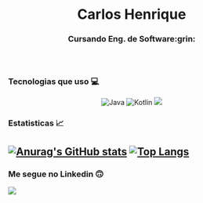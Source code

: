 <p align="center">
  <h1 align="center">Carlos Henrique</h1>
  <h3 align="center">Cursando Eng. de Software:grin:<h3>
  <br/>
</p>
  
 ### Tecnologias que uso :computer:
 
<p align="center">
  <img alt="Java" src="https://img.shields.io/badge/java-%23ED8B00.svg?style=for-the-badge&logo=java&logoColor=white"/>
  <img alt="Kotlin" src="https://img.shields.io/badge/kotlin-%230095D5.svg?style=for-the-badge&logo=kotlin&logoColor=white"/>
  <img src="https://img.shields.io/badge/Node.js-43853D?style=for-the-badge&logo=node.js&logoColor=white">
</p>

### Estatisticas :chart_with_upwards_trend:
[![Anurag's GitHub stats](https://github-readme-stats.vercel.app/api?username=dev-rodrigues)](https://github.com/anuraghazra/github-readme-stats)
[![Top Langs](https://github-readme-stats.vercel.app/api/top-langs/?username=dev-rodrigues&layout=compact)](https://github.com/anuraghazra/github-readme-stats)
---

### Me segue no Linkedin :upside_down_face:
<a href="https://www.linkedin.com/in/carlos-henrique-dos-santos-rodrigues-33b28b149/">
  <img src="https://img.shields.io/badge/LinkedIn-0077B5?style=for-the-badge&logo=linkedin&logoColor=white"></img>
</a>
